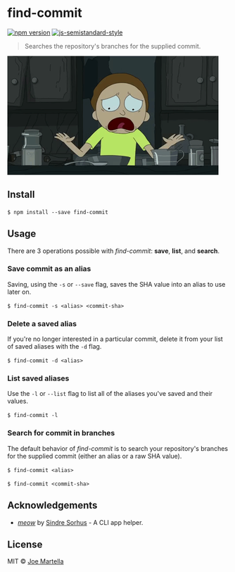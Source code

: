 # find-commit
[![npm version](https://badge.fury.io/js/find-commit.svg)](https://badge.fury.io/js/find-commit)
[![js-semistandard-style](https://img.shields.io/badge/code%20style-semistandard-brightgreen.svg?style=flat-square)](https://github.com/Flet/semistandard)

> Searches the repository's branches for the supplied commit.

![](https://raw.githubusercontent.com/martellaj/find-commit/master/find-commit.gif)

## Install
`$ npm install --save find-commit`

## Usage
There are 3 operations possible with *find-commit*: **save**, **list**, and **search**.

### Save commit as an alias
Saving, using the `-s` or `--save` flag, saves the SHA value into an alias to use later on.

`$ find-commit -s <alias> <commit-sha>`

### Delete a saved alias
If you're no longer interested in a particular commit, delete it from your list of saved aliases with the `-d` flag.

`$ find-commit -d <alias>`

### List saved aliases
Use the `-l` or `--list` flag to list all of the aliases you've saved and their values.

`$ find-commit -l`

### Search for commit in branches
The default behavior of *find-commit* is to search your repository's branches for the supplied commit (either an alias or a raw SHA value).

`$ find-commit <alias>`

`$ find-commit <commit-sha>`

## Acknowledgements
* [*meow*](https://github.com/sindresorhus/meow) by [Sindre Sorhus](https://github.com/sindresorhus)  - A CLI app helper.

## License
MIT © [Joe Martella](http://www.joemartel.la)